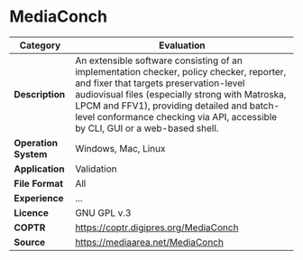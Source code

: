 # MediaConch

| Category | Evaluation |
| --- | --- |
| **Description** | An extensible software consisting of an implementation checker, policy checker, reporter, and fixer that targets preservation-level audiovisual files (especially strong with Matroska, LPCM and FFV1), providing detailed and batch-level conformance checking via API, accessible by CLI, GUI or a web-based shell. |
| **Operation System** | Windows, Mac, Linux |
| **Application** | Validation |
| **File Format** | All |
| **Experience** | ... |
| **Licence** | GNU GPL v.3 |
| **COPTR** |  https://coptr.digipres.org/MediaConch |
| **Source** | https://mediaarea.net/MediaConch |
